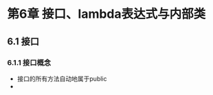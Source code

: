 # 第6章 接口、lambda表达式与内部类
## 6.1 接口
### 6.1.1 接口概念
- 接口的所有方法自动地属于public
- 
<!--stackedit_data:
eyJoaXN0b3J5IjpbLTYyNzM5MDY0OSwtMTM5NTM3MTkwNSw1Nj
U3NjU1MTZdfQ==
-->